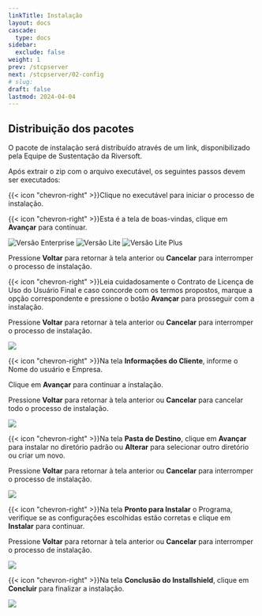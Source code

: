 ```yaml
---
linkTitle: Instalação
layout: docs
cascade:
  type: docs
sidebar:
  exclude: false
weight: 1
prev: /stcpserver
next: /stcpserver/02-config
# slug:
draft: false
lastmod: 2024-04-04
---
```

## Distribuição dos pacotes

O pacote de instalação será distribuído através de um link, disponibilizado pela Equipe de Sustentação da Riversoft.

Após extrair o zip com o arquivo executável, os seguintes passos devem ser executados:

{{< icon "chevron-right" >}}Clique no executável para iniciar o processo de instalação.

{{< icon "chevron-right" >}}Esta é a tela de boas-vindas, clique em **Avançar** para continuar.

![](img/install-srv-enterprise.png "Versão Enterprise")
![](img/install-srv-lite.png "Versão Lite")
![](img/install-srv-lite-plus.png "Versão Lite Plus")

Pressione **Voltar** para retornar à tela anterior ou **Cancelar** para interromper o processo de instalação.

{{< icon "chevron-right" >}}Leia cuidadosamente o Contrato de Licença de Uso do Usuário Final e caso concorde com os termos propostos, marque a opção correspondente e pressione o botão **Avançar** para prosseguir com a instalação.

Pressione **Voltar** para retornar à tela anterior ou **Cancelar** para interromper o processo de instalação.

![](img/install-srv-01.png)

{{< icon "chevron-right" >}}Na tela **Informações do Cliente**, informe o Nome do usuário e Empresa.

Clique em **Avançar** para continuar a instalação.

Pressione **Voltar** para retornar à tela anterior ou **Cancelar** para cancelar todo o processo de instalação.

![](img/install-srv-02.png)

{{< icon "chevron-right" >}}Na tela **Pasta de Destino**, clique em **Avançar** para instalar no diretório padrão ou **Alterar** para selecionar outro diretório ou criar um novo.

Pressione **Voltar** para retornar à tela anterior ou **Cancelar** para interromper o processo de instalação.

![](img/install-srv-03.png)


{{< icon "chevron-right" >}}Na tela **Pronto para Instalar** o Programa, verifique se as configurações escolhidas estão corretas e clique em **Instalar** para continuar.

Pressione **Voltar** para retornar à tela anterior ou **Cancelar** para interromper o processo de instalação.

![](img/install-srv-04.png)


{{< icon "chevron-right" >}}Na tela **Conclusão do Installshield**, clique em **Concluir** para finalizar a instalação.

![](img/install-srv-05.png)


